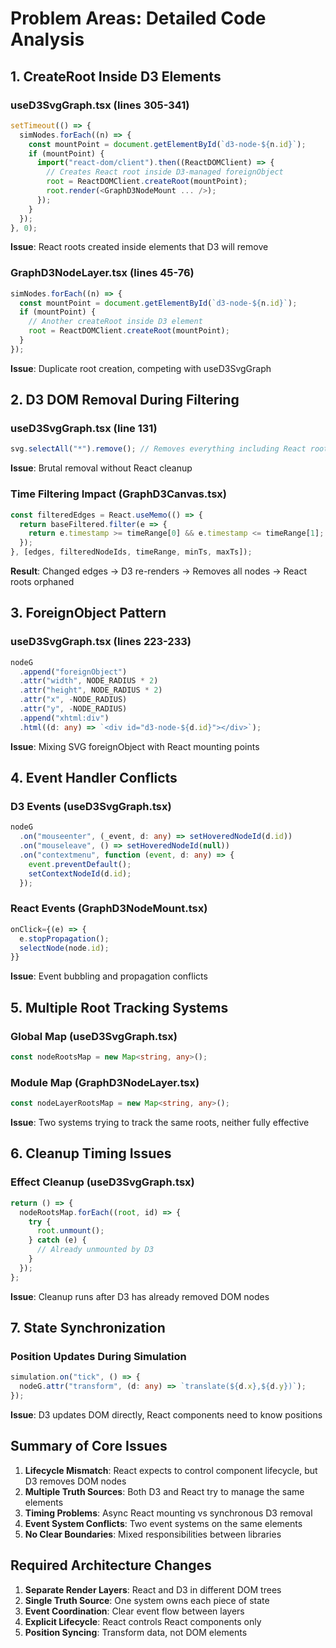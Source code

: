 # Problem Areas: Detailed Code Analysis

## 1. CreateRoot Inside D3 Elements

### useD3SvgGraph.tsx (lines 305-341)
```typescript
setTimeout(() => {
  simNodes.forEach((n) => {
    const mountPoint = document.getElementById(`d3-node-${n.id}`);
    if (mountPoint) {
      import("react-dom/client").then((ReactDOMClient) => {
        // Creates React root inside D3-managed foreignObject
        root = ReactDOMClient.createRoot(mountPoint);
        root.render(<GraphD3NodeMount ... />);
      });
    }
  });
}, 0);
```
**Issue**: React roots created inside elements that D3 will remove

### GraphD3NodeLayer.tsx (lines 45-76)
```typescript
simNodes.forEach((n) => {
  const mountPoint = document.getElementById(`d3-node-${n.id}`);
  if (mountPoint) {
    // Another createRoot inside D3 element
    root = ReactDOMClient.createRoot(mountPoint);
  }
});
```
**Issue**: Duplicate root creation, competing with useD3SvgGraph

## 2. D3 DOM Removal During Filtering

### useD3SvgGraph.tsx (line 131)
```typescript
svg.selectAll("*").remove(); // Removes everything including React roots
```
**Issue**: Brutal removal without React cleanup

### Time Filtering Impact (GraphD3Canvas.tsx)
```typescript
const filteredEdges = React.useMemo(() => {
  return baseFiltered.filter(e => {
    return e.timestamp >= timeRange[0] && e.timestamp <= timeRange[1];
  });
}, [edges, filteredNodeIds, timeRange, minTs, maxTs]);
```
**Result**: Changed edges → D3 re-renders → Removes all nodes → React roots orphaned

## 3. ForeignObject Pattern

### useD3SvgGraph.tsx (lines 223-233)
```typescript
nodeG
  .append("foreignObject")
  .attr("width", NODE_RADIUS * 2)
  .attr("height", NODE_RADIUS * 2)
  .attr("x", -NODE_RADIUS)
  .attr("y", -NODE_RADIUS)
  .append("xhtml:div")
  .html((d: any) => `<div id="d3-node-${d.id}"></div>`);
```
**Issue**: Mixing SVG foreignObject with React mounting points

## 4. Event Handler Conflicts

### D3 Events (useD3SvgGraph.tsx)
```typescript
nodeG
  .on("mouseenter", (_event, d: any) => setHoveredNodeId(d.id))
  .on("mouseleave", () => setHoveredNodeId(null))
  .on("contextmenu", function (event, d: any) => {
    event.preventDefault();
    setContextNodeId(d.id);
  });
```

### React Events (GraphD3NodeMount.tsx)
```typescript
onClick={(e) => {
  e.stopPropagation();
  selectNode(node.id);
}}
```
**Issue**: Event bubbling and propagation conflicts

## 5. Multiple Root Tracking Systems

### Global Map (useD3SvgGraph.tsx)
```typescript
const nodeRootsMap = new Map<string, any>();
```

### Module Map (GraphD3NodeLayer.tsx)
```typescript
const nodeLayerRootsMap = new Map<string, any>();
```

**Issue**: Two systems trying to track the same roots, neither fully effective

## 6. Cleanup Timing Issues

### Effect Cleanup (useD3SvgGraph.tsx)
```typescript
return () => {
  nodeRootsMap.forEach((root, id) => {
    try {
      root.unmount();
    } catch (e) {
      // Already unmounted by D3
    }
  });
};
```
**Issue**: Cleanup runs after D3 has already removed DOM nodes

## 7. State Synchronization

### Position Updates During Simulation
```typescript
simulation.on("tick", () => {
  nodeG.attr("transform", (d: any) => `translate(${d.x},${d.y})`);
});
```
**Issue**: D3 updates DOM directly, React components need to know positions

## Summary of Core Issues

1. **Lifecycle Mismatch**: React expects to control component lifecycle, but D3 removes DOM nodes
2. **Multiple Truth Sources**: Both D3 and React try to manage the same elements
3. **Timing Problems**: Async React mounting vs synchronous D3 removal
4. **Event System Conflicts**: Two event systems on the same elements
5. **No Clear Boundaries**: Mixed responsibilities between libraries

## Required Architecture Changes

1. **Separate Render Layers**: React and D3 in different DOM trees
2. **Single Truth Source**: One system owns each piece of state
3. **Event Coordination**: Clear event flow between layers
4. **Explicit Lifecycle**: React controls React components only
5. **Position Syncing**: Transform data, not DOM elements